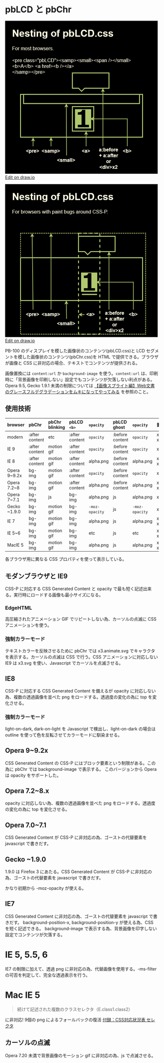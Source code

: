 # pbLCD と pbChr

![Nesting of pbLCD, For most browsers.](./img/Nesting-of-pbLCD.drawio.png)
[Edit on draw.io](https://viewer.diagrams.net/?tags=%7B%7D&highlight=0000ff&edit=_blank&layers=1&nav=1&title=Nesting-of-pbLCD.drawio#R7VrbkqM2EP0aP65LIHPx49hjJ6lKtnZrUsnOowyyYQcjAvKMna9PCxAXIYMn48ts7fjBhVpSI3UfHXVLjPB8u%2F8lJUnwB%2FNpNDKRvx%2Fh%2B5FpuhME%2F0JwKATOtBRs0tAvREYteAj%2FpaVQNtuFPs1aDTljEQ%2BTttBjcUw93pKRNGUv7WZrFrXfmpAN7QgePBJ1pX%2BHPg8KqYVQLf%2BVhpuAKxUr4j1tUraLy9eNTIzyX1G9JVJVKcgC4rOXhggvRnieMsaLp%2B1%2BTiNhWWm1ot%2FySG017JTG%2FJQO9uPXv4zEtc2vv31eesz9bgezT3ah5ZlEOyqnkQ%2BWH6R98ilSoQSN8OwlCDl9SIgnal8AECAL%2BDaCkgGP6zCK5ixiKZRjFkOjWcZT9lSZFlcS2QzsNkNz116I7izmDflysbxbiLeWo6Qpp%2Fuj0zcqowJUKdtSnh6gyV76rehRotSUsH2pfT6Rvgsa%2FjZkQ1LibFOpro0ND6W9X2F758y27xr6qDeubPtqDUjju13jOxrbu5cyvWFe1fZgzhXyXPt2DsCKA6ZdB1gaB9gXcwAedgCN%2FTvB71DyIpJlode2edtBbQ%2BALWZgm%2FTwTVSPDYSl4FH0HiPkSMH9vtRQlA7N0heahjBhmpbCiKxoNKuIv%2BEt08W24b7Bv9TvbFOKd2FfJOmG8h6z2noUDHhZylIaER4%2Bt4ehc335hi8shAFWIJsaLYxNDAU8GdulHi07NTcqRU9FBaUirKKwMENHUQ7EatZvwOZEg02bbMWSj8BksySllWDDKw82oAsrlesIQiFjDT%2BTKNzEAvHgewG7mVj3IUQrd2XFNvR98RotI7WXhABcGW8ZtiyXgzQuSzg20mOhgURbg0R8Mb6xrso3ptWimwGquSmr3IotDOsIRF5LF6oirEYNl6YLXQzdpItMPH%2FwRS9fGOY7Iww5hUsSxk%2B57k3bOlOYoCi6dpggAXF03ZOPRT%2BUlRyBws0W%2FXWzEsdpZSUggNDzR8tKbsUj%2BNiO8VoeAUVjhFu6TGM6nrqo%2FpnXZRZtApJzih8%2Bw%2BOmoBd8t6JrJpIRmPpMjA9EZC2AUTaH1zd6aJSwqukqbTRrsFjRuMFje1PbRfu%2BD8ZrMx5GCmjNLuM5ztjqrpqLncSYZ8%2BMVPtqOHAf8oICrbL0KPkNnmvqE4V3kSSBNXI26bPjTc9eJiqw0P%2BNqmr4ybjKPC2uAoSQQ6NZIhpkpw8Zt%2B8v4KHQeF5qHUrWVh9B2wCFOe8tUzv3PUo%2Ff72nexXllE13p1WdhlzHF%2B5VA2jDctsB9NS%2B2rF%2BdaHzowbQJlLO6ycQBytaTt41kIihp%2FXPbgPTuXJqPh1g%2BWxLhJYPpu89k1OZvgGQW5E91h3LFblHYMi84zPNeBhvoBlbixmvfp%2Ffj70s681b6u5SmEjBUmRJaMsygfiV%2BOKEptn4uLZjqVR%2Bb4Ry0suHbv%2BzY7lcDLAuqrgcOkseBHarQULiPF9c9rWCar2m3vkpsdNdR2cnuEKdEzMUpHTdN7TVSaPvnL31j1zMd8Cy0ERz79cDqGR0%2FjQYvOcJZON7qy79yWBA95%2FMY6ENAxZYR%2FmGGwDx0PgkkrkYqSjphSZ8nNimLgU21F3kfKyiOcpdLEez%2BUjeab%2FnfcFxh%2FeF8su0M33NoySIyLrxpnDCsW0WkEQ8grUjtuPDWUDSiBHLTo2wUY1Snyj3goZrdKbvSRFO%2BWouYVnIQxabo%2BqGOSvXLGpUF4Gxcy5Xt0OAagk2XF1d3b3xuAqK9ceQRSRYf2%2BKF%2F8B)


![Nesting of pbLCD, For most browsers.](./img/Nesting-of-pbLCD-with-paint-bugs.drawio.png)
[Edit on draw.io](https://viewer.diagrams.net/?tags=%7B%7D&highlight=0000ff&edit=_blank&layers=1&nav=1&title=Nesting-of-pbLCD-with-paint-bugs.drawio#R7VpZj6s2FP41eZzI2ATI45ClrdRezdVUbe%2BjAw7QIRgZZ5L019cGszvL5GaZkZKHCB%2FvZ%2Fn8HcMATVbbXxhOwz%2BoT%2BIBBP52gKYDCB0TiH8p2BUCe6wEAYv8QmTUgtfoP6KEZbN15JOs1ZBTGvMobQs9miTE4y0ZZoxu2s2WNG7PmuKA9ASvHo770r8jn4eFdARALf%2BVREHIOxUL7L0FjK4TNd0AIpD%2FiuoVLodSgizEPt00RGg2QBNGKS%2BeVtsJiaVmS60V%2FeZ7aqtlM5LwUzpYP77%2FZaSOBb%2F%2F9m3uUedfK3SfkFkM847jNSn3ka%2BW70oF5XskchQwQO4mjDh5TbEnazfCI4Qs5KtYlAzxuIzieEJjykQ5oYlo5Gac0bdKt6iSlM2E4lwwcayZ7E4T3pDPZ%2FPnmZzVx1mYL8FQhRfMOWFJLoFAStVGCONku1dFRqV44c6ErghnO9FkW9q26KE82bBUeVP7hVm6bdjwCYSUECtfDKqha4OIB2WTD9jH%2BhrmubzuoanRPdDo3jCvpXv7wrrvK3qvNc4OjQsYotL8gSiwbxoEBrypJYRyF8BzrPPMcQkLdGNh3LfASGMB62oGQMcNQBL%2FWZ7GouTFOMsir63ztoHaFhC6cIVu2O4fWT0EY1QKfqj2eWG6bZV2zdILYZHYLGFKGOMFid3qiG5YCjrIMpyfsC3xe4SiY1nBYDALCD%2Bg0uLg7bvAEROXMkZizKP39jp0dlczvNBIrLDysLHRcrDqUCtHyOiaeUR1anKKzjgVEKiBUNcFCz30Bsq9sNr1Tzimjr5YeCXjPRYqc1NGKkHAKxM2%2FFaEKdehQweXNVCN4yiQBMQTxpd%2B58qgjwSxfFYVq8j35TRaOGrHg%2FQ4RY0NqyyrRRrXRRsL6H2h4YmWDu6vBjaj64PNXdHhXkFvjPZY%2BqNR3x3IuHXU61hxM%2Boz%2BfwI%2B4Nhb8BPFvflFh5xf%2BG47yE8tM487c0jA1057kuH2Bv3%2BBH0H8ssRNAPgXHnuL9tcmHb7eRiaAsS%2BdUSjHtBCeoiwLkUQgw0BKg1FjTGw7ED6h%2B8LbhoU4kcVvzoXTwGBcKg5wVZUplWiK27cn1ChJfSMVRzMX2jh2YQWjVdsEazBpAVjRtQtoXaLtr5HqDXBj3UZTqwz3RsezjqR83VLlTgxXOcrn41GLiNeAGBI1WqLlfEcw19slAi351vUQo0OaRH655oaHYdC5yJhnBcud%2Bu47NH0E94CN41mqWyQXb6klH7pZF4KEa8LLQey9cWD952BMLGny1Zc65P2s4Bn%2Bri%2FqsyLAg6V7NmzdA%2FDCugE%2BzObe9pkCZfm80H7mRQ3j9%2F5hi3neMxrl74X%2Bi9W%2BcIAKP7xjg6ITHLQpzKR6HtmK75Hh03jJo20ijVqZFZdTHhjXAvbJhGp%2FoDBOSUl90pzSIe0QTm1AhKbpQpkAeN6rzWsC9l6s4Fqt2H8%2Bp%2B7iaEFOku34r0IjTK1OIbyXiUBKIZXcr9Ln6fTIdelh1MTerupTAtBXOZCIGF%2FISHsCzfvti9VGQBY4t1IKW4%2BMgGgsnr69PL8OBs6RXSoEw4s9w2mo7q0p9UOPb0Ce5720yFgyzj%2FPALBfyQ5CQ6ca273i691NAH04K6FMjoZviXoxDjI6wwW2E5yoMZHjZthxma97%2FRQzrL7ieHyiBaZmicfQrUTLD9aYc7sSY5yntr9r6HfZpfgSiO2kSx9%2Br95Ks4cGSgs1miKNafNxbN6y9I0ex%2F)

PB-100 のディスプレイを模した画像状のコンテンツ(pbLCD.css)と LCD セグメントを模した画像状のコンテンツ(pbChr.css)を HTML で提供できる。ブラウザが画像と CSS に非対応の場合、テキストでコンテンツが提供される。

画像置換には `content:url` か `background-image` を使う。`content:url` は、印刷時に「背景画像を印刷しない」設定でもコンテンツが欠落しない利点がある。Opera 9.5, Gecko 1.9.1 未満の制限については [【画像スプライト編】Web文書のグレースフルデグラデーションをムキになってやってみる](https://outcloud.blogspot.com/2020/12/graceful-image-sprite.html) を参照のこと。

## 使用技術

| browser      | pbChr           | pbChr blinking | pbLCD `<b>`    | `opacity`      | pbLCD ghost     | `opacity`      | 置換画像                 |
|:-------------|:----------------|:---------------|:---------------|:---------------|:----------------|:---------------|:-------------------------|
| modern       | :after content  | etc            | :after content | `opacity`      | :before content | `opacity`      | x3.gif, x3.anime.svg     |
| IE 9         | :after content  | motion gif     | :after content | `opacity`      | :before content | `opacity`      | x3.gif, x3.svg           |
| IE 8         | :after content  | motion gif     | :after content | alpha.png      | :before content | alpha.png      | x3_x10.png, x3_csr.gif   |
| Opera 9~9.2x | bg-img          | motion gif     | :after content | `opacity`      | :before content | `opacity`      | x3.gif                   |
| Opera 7.2~8  | bg-img          | motion gif     | :after content | alpha.png      | :before content | alpha.png      | x3_x10.png, x3_csr.gif   |
| Opera 7~7.1  | bg-img          | js             | bg-img         | alpha.png      | js              | alpha.png      | x3_x10.png               |
| Gecko ~1.9.0 | bg-img          | motion gif     | bg-img         | `-moz-opacity` | js              | `-moz-opacity` | x3.gif                   |
| IE 7         | bg-img          | motion gif     | bg-img         | alpha.png      | js              | alpha.png      | x3_x10.png, x3_csr.gif   |
| IE 5~6       | bg-img          | motion gif     | bg-img         | etc            | js              | etc            | x3_x10_8.png, x3_csr.gif |
| MacIE 5      | bg-img          | motion gif     | bg-img         | alpha.png      | js              | alpha.png      | x3_x10.png, x3_csr.gif   |

各ブラウザ用に異なる CSS プロパティを使って表示している。

## モダンブラウザと IE9

CSS-P に対応する CSS Generated Content と opacity で最も短く記述出来る。実行時にロードする画像も最小サイズになる。

### EdgeHTML

高圧縮されたアニメーション GIF でリピートしない為、カーソルの点滅に CSS アニメーションを使う。

### 強制カラーモード

テキストカラーを反映させるために pbChr では x3.animate.svg でキャラクタを表示する。カーソルの点滅は CSS で行う。CSS アニメーションに対応しない IE9 は x3.svg を使い、Javascript でカーソルを点滅させる。

## IE8

CSS-P に対応する CSS Generated Content を備えるが opacity に対応しない為、複数の透過画像を並べた png をロードする。透過度の変化の為に top を変化させる。

### 強制カラーモード

light-on-dark, dark-on-light を Javascript で検出し、light-on-dark の場合は outline を使って色を反転させてカラーモードに馴染ませる。

## Opera 9~9.2x

CSS Generated Content の CSS-P にはブロック要素という制限がある。この為に pbChr では background-image で表示する。
このバージョンから Opera は opacity をサポートした。

## Opera 7.2~8.x

opacity に対応しない為、複数の透過画像を並べた png をロードする。透過度の変化の為に top を変化させる。

## Opera 7.0~7.1

CSS Generated Content が CSS-P に非対応の為、ゴーストの代替要素を javascript で書きだす。

## Gecko ~1.9.0

1.9.0 は Firefox 3 にあたる。CSS Generated Content が CSS-P に非対応の為、ゴーストの代替要素を javascript で書きだす。

かなり初期から -moz-opacity が使える。

## IE7

CSS Generated Content に非対応の為、ゴーストの代替要素を javascript で書きだす。
background-position-x, background-position-y が使える為、CSS を短く記述できる。
background-image で表示する為、背景画像を印字しない設定でコンテンツが欠落する。

# IE 5, 5.5, 6

IE7 の制限に加えて、透過 png に非対応の為、代替画像を使用する。-ms-filter の可否を判定して、完全な透過表示を行う。

# Mac IE 5

> 続けて記述された複数のクラスセレクタ（E.class1.class2）

に非対応! 9個の png によるフォールバックの復活 [付録：CSS対応状況表 セレクタ](http://hp.vector.co.jp/authors/VA022006/css/corrbrwser/selector.html)

## カーソルの点滅

Opera 7.20 未満で背景画像のモーション gif に非対応の為、js で点滅させる。